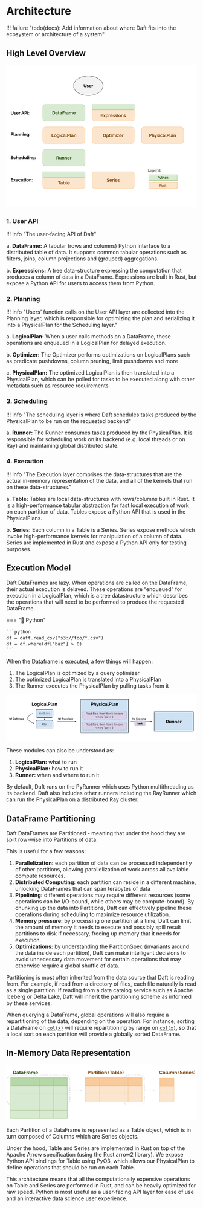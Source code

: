 # Architecture

!!! failure "todo(docs): Add information about where Daft fits into the ecosystem or architecture of a system"


## High Level Overview

![Architecture diagram for the Daft library spanning the User API, Planning, Scheduling and Execution layers](../img/architecture.png)

### 1. User API

!!! info "The user-facing API of Daft"

a. **DataFrame:** A tabular (rows and columns) Python interface to a distributed table of data. It supports common tabular operations such as filters, joins, column projections and (grouped) aggregations.

b. **Expressions:** A tree data-structure expressing the computation that produces a column of data in a DataFrame. Expressions are built in Rust, but expose a Python API for users to access them from Python.

### 2. Planning

!!! info "Users’ function calls on the User API layer are collected into the Planning layer, which is responsible for optimizing the plan and serializing it into a PhysicalPlan for the Scheduling layer."

a. **LogicalPlan:** When a user calls methods on a DataFrame, these operations are enqueued in a LogicalPlan for delayed execution.

b. **Optimizer:** The Optimizer performs optimizations on LogicalPlans such as predicate pushdowns, column pruning, limit pushdowns and more

c. **PhysicalPlan:** The optimized LogicalPlan is then translated into a PhysicalPlan, which can be polled for tasks to be executed along with other metadata such as resource requirements

### 3. Scheduling

!!! info "The scheduling layer is where Daft schedules tasks produced by the PhysicalPlan to be run on the requested backend"

a. **Runner:** The Runner consumes tasks produced by the PhysicalPlan. It is responsible for scheduling work on its backend (e.g. local threads or on Ray) and maintaining global distributed state.

### 4. Execution

!!! info "The Execution layer comprises the data-structures that are the actual in-memory representation of the data, and all of the kernels that run on these data-structures."

a. **Table:** Tables are local data-structures with rows/columns built in Rust. It is a high-performance tabular abstraction for fast local execution of work on each partition of data. Tables expose a Python API that is used in the PhysicalPlans.

b. **Series:** Each column in a Table is a Series. Series expose methods which invoke high-performance kernels for manipulation of a column of data. Series are implemented in Rust and expose a Python API only for testing purposes.

## Execution Model

Daft DataFrames are lazy. When operations are called on the DataFrame, their actual execution is delayed. These operations are “enqueued” for execution in a LogicalPlan, which is a tree datastructure which describes the operations that will need to be performed to produce the requested DataFrame.

=== "🐍 Python"

    ```python
    df = daft.read_csv("s3://foo/*.csv")
    df = df.where(df["baz"] > 0)
    ```

When the Dataframe is executed, a few things will happen:


1. The LogicalPlan is optimized by a query optimizer
2. The optimized LogicalPlan is translated into a PhysicalPlan
3. The Runner executes the PhysicalPlan by pulling tasks from it

![Diagram for the execution model of Daft across the LogicalPlan, Optimizer and PhysicalPlan](../img/execution_model.png)

These modules can also be understood as:

1. **LogicalPlan:** what to run
2. **PhysicalPlan:** how to run it
3. **Runner:** when and where to run it

By default, Daft runs on the PyRunner which uses Python multithreading as its backend. Daft also includes other runners including the RayRunner which can run the PhysicalPlan on a distributed Ray cluster.

## DataFrame Partitioning

Daft DataFrames are Partitioned - meaning that under the hood they are split row-wise into Partitions of data.

This is useful for a few reasons:

1. **Parallelization:** each partition of data can be processed independently of other partitions, allowing parallelization of work across all available compute resources.
2. **Distributed Computing**: each partition can reside in a different machine, unlocking DataFrames that can span terabytes of data
3. **Pipelining:** different operations may require different resources (some operations can be I/O-bound, while others may be compute-bound). By chunking up the data into Partitions, Daft can effectively pipeline these operations during scheduling to maximize resource utilization.
4. **Memory pressure:** by processing one partition at a time, Daft can limit the amount of memory it needs to execute and possibly spill result partitions to disk if necessary, freeing up memory that it needs for execution.
5. **Optimizations:** by understanding the PartitionSpec (invariants around the data inside each partition), Daft can make intelligent decisions to avoid unnecessary data movement for certain operations that may otherwise require a global shuffle of data.

Partitioning is most often inherited from the data source that Daft is reading from. For example, if read from a directory of files, each file naturally is read as a single partition. If reading from a data catalog service such as Apache Iceberg or Delta Lake, Daft will inherit the partitioning scheme as informed by these services.

When querying a DataFrame, global operations will also require a repartitioning of the data, depending on the operation. For instance, sorting a DataFrame on [`col(x)`](https://www.getdaft.io/projects/docs/en/stable/api_docs/doc_gen/expression_methods/daft.col.html) will require repartitioning by range on [`col(x)`](https://www.getdaft.io/projects/docs/en/stable/api_docs/doc_gen/expression_methods/daft.col.html), so that a local sort on each partition will provide a globally sorted DataFrame.

## In-Memory Data Representation

![Diagram for the hierarchy of datastructures that make up Daft's in-memory representation: DataFrame, Table and Series](../img/in_memory_data_representation.png)

Each Partition of a DataFrame is represented as a Table object, which is in turn composed of Columns which are Series objects.

Under the hood, Table and Series are implemented in Rust on top of the Apache Arrow specification (using the Rust arrow2 library). We expose Python API bindings for Table using PyO3, which allows our PhysicalPlan to define operations that should be run on each Table.

This architecture means that all the computationally expensive operations on Table and Series are performed in Rust, and can be heavily optimized for raw speed. Python is most useful as a user-facing API layer for ease of use and an interactive data science user experience.
